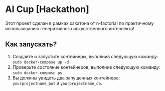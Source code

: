 # AI Cup [Hackathon]
Этот проект сделан в рамках хакатона от n-factorial по практичному использованию 
генеративного искусственного интеллекта!

## Как запускать?
1. Создайте и запустите контейнеры, выполнив следующую команду:
`sudo docker-compose up -d`
2. Проверьте состояние контейнеров, выполнив следующую команду:
`sudo docker-compose ps`
3. Вы должны увидеть два запущенных контейнера: 
`yourprojectname_bot` и `yourprojectname_db`.